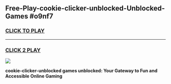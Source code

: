 
## Free-Play-cookie-clicker-unblocked-Unblocked-Games #o9nf7
<h3>
<a href="https://news.freeplayer.one?title=cookie-clicker-unblocked&ref=8M">CLICK TO PLAY</a></h3>
<hr>

<h3>
<a href="https://news.freeplayer.one?title=cookie-clicker-unblocked&ref=8M">CLICK 2 PLAY</a>
  
</h3>

<a href="https://news.freeplayer.one?title=cookie-clicker-unblocked&ref=8M"><img src="https://clearcache.store/games.png"></a>


**cookie-clicker-unblocked games unblocked: Your Gateway to Fun and Accessible Online Gaming**
